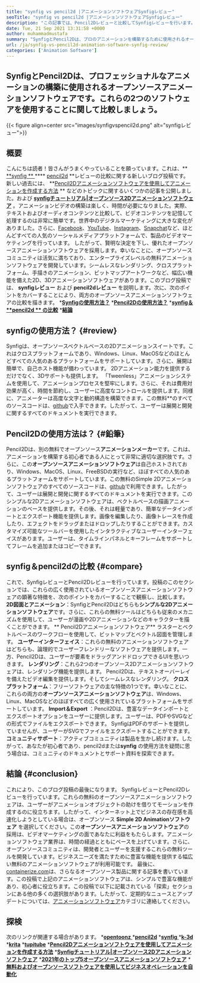 ```yaml
---
title: "synfig vs pencil2d |アニメーションソフトウェアSynfigレビュー" 
seoTitle: "synfig vs pencil2d |アニメーションソフトウェアSynfigレビュー" 
description: "この記事では、Pencil2Dレビューと比較してSynfigレビューを行います。どちらも主要なオープンソースアニメーションソフトウェアです。" 
date: Tue, 21 Sep 2021 13:31:58 +0000
author: muhammadmustafa
summary: "SynfigとPencil2Dは、プロのアニメーションを構築するために使用されるオープンソースアニメーションソフトウェアです。これらの2つのソフトウェアを使用することに関して比較しましょう。" 
url: /ja/synfig-vs-pencil2d-animation-software-synfig-review/
categories: ['Animation Software']
---
```


## SynfigとPencil2Dは、プロフェッショナルなアニメーションの構築に使用されるオープンソースアニメーションソフトウェアです。これらの2つのソフトウェアを使用することに関して比較しましょう。

{{< figure align=center src="images/synfigvspencil2d.png" alt="synfigレビュー">}}


## 概要
こんにちは読者！皆さんがうまくやっていることを願っています。これは、**[ **synfig ** ][1]  ****  [pencil2d][2] **レビューの比較に関する新しいブログ投稿です。新しい過去には、 **[Pencil2Dアニメーションソフトウェアを使用してアニメーションを作成する方法][3] ** などのトピックに関するいくつかの記事を公開しました。および **[synfigチュートリアル|オープンソース2Dアニメーションソフトウェア][5]**  。アニメーションビデオの構築は楽しく、時間が必要になりました。実際、テキストおよびオーディオコンテンツと比較して、ビデオコンテンツを記憶して処理するのは非常に簡単です。世界中のデジタルマーケティングに大きな変化がありました。さらに、[Facebook][6]、[YouTube][7]、[Instagram][8]、[Snapchat][9]など、ほとんどすべての人気のソーシャルメディアプラットフォームで、製品のビデオマーケティングを行っています。
したがって、賢明な決定を下し、優れたオープンソースアニメーションソフトウェアを採用します。幸いなことに、オープンソースコミュニティは活気に満ちており、エンタープライズレベルの無料アニメーションソフトウェアを開発しています。シームレスなレンダリング、クロスプラットフォーム、手描きのアニメーション、ビットマップアートワークなど、幅広い機能を備えた2D、3Dアニメーションソフトウェアがあります。このブログ投稿では、 **synfigレビュー** および **pencil2dレビュー** を説明します。次に、次のポイントをカバーすることにより、両方のオープンソースアニメーションソフトウェアの比較を描きます。
  ***[Synfigの使用方法？][10]** 
  ***[Pencil2Dの使用方法？][11]** 
  ***[synfig＆ **pencil2d ** の比較][12]** 
  ***[結論][13]** 

##  **synfigの使用方法？**    {#review}
Synfigは、オープンソースベクトルベースの2Dアニメーションスイートです。これはクロスプラットフォームであり、Windows、Linux、MacOSなどのほとんどすべての人気のあるプラットフォームをサポートしています。さらに、展開は簡単で、自己ホスト機能が備わっています。 2Dアニメーション能力を提供するだけでなく、3Dサポートも提供します。 「Tweenless」アニメーションシステムを使用して、アニメーションプロセスを堅牢にします。さらに、それは費用対効果が高く、時間を節約し、ユーザーに高度なコントロールを提供します。同様に、アニメーターは高度な文字と動的構造を構築できます。この無料**のすべてのソースコードは、[github][14]で入手できます。したがって、ユーザーは展開と開発に関するすべてのドキュメントを実行できます。

## Pencil2Dの使用方法は？   {#鉛筆}
Pencil2Dは、別の無料でオープンソース**アニメーションメーカー**です。これは、アニメーションを構築する初心者である人にとって非常に適切な選択肢です。さらに、この**オープンソースアニメーションソフトウェア**は自己ホストされており、Windows、MacOS、Linux、FreeBSDの実行など、ほぼすべての人気のあるプラットフォームをサポートしています。この無料のSimple 2Dアニメーションソフトウェアのすべてのソースコードは、[github][15]で利用できます。したがって、ユーザーは展開と開発に関するすべてのドキュメントを実行できます。このシンプルな2Dアニメーションソフトウェアは、ベクトルベースの描画アニメーションのベースを提供します。その後、それは軽量であり、簡単なデータインポートとエクスポート機能を提供します。画像を編集したり、画像トレースを作成したり、エフェクトをドラッグまたはドロップしたりすることができます。カスタマイズ可能なツールバーを使用したインタラクティブなユーザーインターフェイスがあります。ユーザーは、タイムラインパネルとキーフレームをサポートしてフレームを追加またはコピーできます。

## synfig＆pencil2dの比較 {#compare}
これで、SynfigレビューとPencil2Dレビューを行っています。投稿のこのセクションでは、これらの広く使用されているオープンソースアニメーションソフトウェアの顕著な特徴を、次のポイントをカバーすることで観察し、比較します。
**2D図面とアニメーション**：SynfigとPencil2Dはどちらも**シンプルな2Dアニメーションソフトウェア**です。さらに、これらの無料ツールはどちらも従来のメカニズムを使用して、ユーザーが漫画や2Dアニメーションなどのキャラクターを描くことができます。 ** Pencil2Dアニメーションソフトウェア** ラスターとベクトルベースのワークフローを使用して、ビットマップとベクトル図面を管理します。
**ユーザーインターフェイス**：これらの無料のアニメーションソフトウェアはどちらも、論理的でユーザーフレンドリーなソフトウェアを提供します。一方、Pencil2Dは、ユーザーが要素をドラッグアンドドロップできるUIを思いつきます。
**レンダリング**：これら2つのオープンソース2Dアニメーションソフトウェアは、レンダリング機能を提供します。 Pencil2Dは、テキストオーバーレイを備えたビデオ編集を提供します。そしてシームレスなレンダリング。
**クロスプラットフォーム**：フリーソフトウェアの主な特徴の1つです。幸いなことに、これらの両方の**オープンソースアニメーションソフトウェア**は、Windows、Linux、MacOSなどのほぼすべての広く使用されているプラ​​ットフォームをサポートしています。
**Import＆Export** ：Pencil2Dは、豊富なデータインポートとエクスポートオプションをユーザーに提供します。ユーザーは、PDFやSVGなどの形式でファイルをエクスポートできます。 SynfigはPDFのサポートを提供していませんが、ユーザーがSVGでファイルをエクスポートすることができます。
**コミュニティサポート**：アクティブコミュニティは製品を生かし続けます。したがって、あなたが初心者であり、pencil2dまたは**synfig** の使用方法を疑問に思う場合は、コミュニティのドキュメントとサポート資料を探索できます。

## 結論 {#conclusion}
これにより、このブログ投稿の最後になります。 SynfigレビューとPencil2Dレビューを行っています。これらの無料のオープンソースアニメーションソフトウェアは、ユーザーがアニメーションオブジェクトの助けを借りてモーションを作成するのに役立ちます。したがって、インターネット上でビジネスの存在感を高速化しようとしている場合は、オープンソース **Simple 2D Animationソフトウェア** を選択してください。この**オープンソースアニメーションソフトウェア**の採用は、ビデオマーケティングの面であなたに利益をもたらします。アニメーションソフトウェア業界は、時間の経過とともにペースを上げています。さらに、オープンソースコミュニティは、開発者とユーザーを支援するこれらの無料ツールを開発しています。ビジネスニーズを満たすために豊富な機能を提供する幅広い無料のアニメーションソフトウェアが利用可能です。
最後に、[containerize.com][16]は、さらなるオープンソース製品に関する記事を書いています。この投稿で上記のアニメーションソフトウェアは、シンプルで豊富な機能があり、初心者に役立ちます。この投稿で以下に記載されている「探索」セクションにある他の多くの選択肢があります。したがって、定期的なニュースとアップデートについては、[アニメーションソフトウェア][17]カテゴリに連絡してください。

## 探検
次のリンクが関連する場合があります。
  *[**opentoonz** ][18]
  ***[pencil2d][2]** 
  *[**synfig** ][1]
  ***[k-3d][19]** 
  ***[krita][20]** 
  ***[tupitube][21]** 
  ***[Pencil2Dアニメーションソフトウェアを使用してアニメーションを作成する方法][3]** 
  ***[Synfigチュートリアル|オープンソース2Dアニメーションソフトウェア][5]** 
  ***[2021年のトップ5オープンソースアニメーションソフトウェア][4]** 
  ***[無料およびオープンソースソフトウェアを使用してビジネスオペレーションを自動化][22]** 

  
[1]: https://products.containerize.com/animation-software/synfig/
[2]: https://products.containerize.com/animation-software/pencil2d/
[3]: https://blog.containerize.com/animation-software/how-to-create-animations-with-pencil2d-animation-software/
[4]: https://blog.containerize.com/animation-software/top-5-open-source-animation-software-in-2021/
[5]: https://blog.containerize.com/animation-software/synfig-tutorial-an-open-source-2d-animation-software/
[6]: https://www.facebook.com/
[7]: https://www.youtube.com/
[8]: http://instagram.com/
[9]: https://www.snapchat.com/
[10]: #review
[11]: #pencil
[12]: #compare
[13]: #Conclusion
[14]: https://github.com/synfig/synfig
[15]: https://github.com/pencil2d/pencil
[16]: https://www.containerize.com/
[17]: https://products.containerize.com/animation-software/
[18]: https://products.containerize.com/animation-software/opentoonz/
[19]: https://products.containerize.com/animation-software/k3d/
[20]: https://products.containerize.com/animation-software/krita/
[21]: https://products.containerize.com/animation-software/tupitube/
[22]: https://blog.containerize.com/blogging/automate-business-operations-using-open-source-software/
